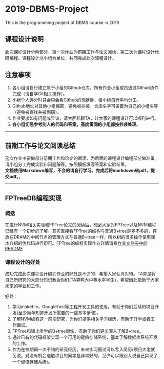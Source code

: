 # 2019-DBMS-Project
This is the programming project of DBMS course in 2019

## 课程设计说明
此次课程设计分两部分，第一次作业为前期工作与论文阅读，第二次为课程设计代码编程。课程设计以小组为单位，共同完成此次课程设计。

## 注意事项
1. 各小组请自行建立属于小组的Github仓库，所有作业小组成员通过Github协作完成（请自学Git相关操作）。
2. 小组个人评分时只会只会看Github的贡献量，请小组自行平均分工。
3. Github地址对其他小组保密，避免被抄袭。仓库名字可设置为自己的小组名等（避免被查找并被剽窃）。
4. 作业要求如有问题或异议，请大胆私聊TA，让大家的课程设计可以顺利进行。
5. **各小组切忌参考别人的代码和答案，高度雷同的小组都按抄袭处理**。

---
## 前期工作与论文阅读总结
这次作业主要做部分前期工作和论文的阅读，为后面的课程设计编程部分做准备。请小组分工完成实验和问题解答，按照模板填写答案和实验结果。  
**文档使用Markdown编写，不会的请自行学习。完成后将markdown转pdf，提交pdf。**。

---
## FPTreeDB编程实现
### 概括
在进行NVM相关实验和FPTree论文的阅读后，想必大家对FPTree以及NVM编程已经有一个初步的了解。其实直接看FPTree的结构与普通B+tree是差不多的，存放在DRAM的中间节点的管理方式与普通B+tree一样，所以树的很多操作使用课本介绍的伪代码进行即可。FPTree的编程实现作业详情请看[作业文件夹中的README](https://github.com/ZhangJiaQiao/2019-DBMS-Project/blob/master/Programming-FPTree/README.md)  

### 课程设计的好处
成功完成此次课程设计编程作业的好处是不少的，希望大家认真对待。TA算是将自己所研究的大部分知识教会你们(TA算鸭大中等水平学生)，希望借此能助于大家未来的学业和工作。

好处：
1. 学习makefile，GoogleTest等工程开发工具的使用，有助于你们后续的项目开发(至少简单知道开发所需要的一些基本步骤)。
2. 了解NVM编程这一前沿研究，为你们提供相关学习经历，有助于升学或者工作面试。
3. FPTree和课上所学的B+tree很像，有助于你们更加深入了解B+tree。
4. 通过已有的代码框架实现一个可用的键值存储系统，基本了解数据库系统开发的工作。
5. 作为在校期间一次不错的研究经历，未来实习面试可以写入简历(项目大佬就另说，对没有机会碰触项目的同学是非常好的，至少可以跟别人说自己实现了一个键值存储系统)。